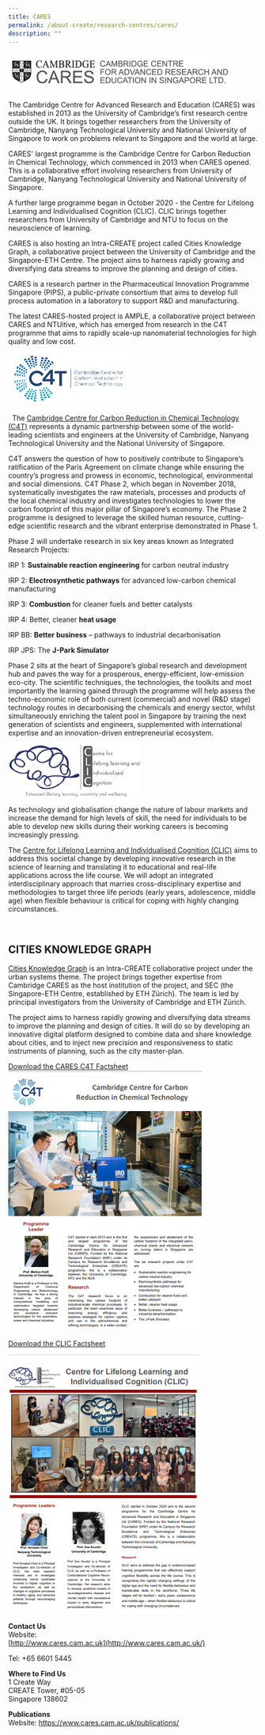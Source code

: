 ```yaml
---
title: CARES
permalink: /about-create/research-centres/cares/
description: ""
---
```


![](/images/1cares-450.png)

The Cambridge Centre for Advanced Research and Education (CARES) was established in 2013 as the University of Cambridge’s first research centre outside the UK. It brings together researchers from the University of Cambridge, Nanyang Technological University and National University of Singapore to work on problems relevant to Singapore and the world at large.  

CARES' largest programme is the Cambridge Centre for Carbon Reduction in Chemical Technology, which commenced in 2013 when CARES opened. This is a collaborative effort involving researchers from University of Cambridge, Nanyang Technological University and National University of Singapore.

A further large programme began in October 2020 - the Centre for Lifelong Learning and Individualised Cognition (CLIC). CLIC brings together researchers from University of Cambridge and NTU to focus on the neuroscience of learning.

CARES is also hosting an Intra-CREATE project called Cities Knowledge Graph, a collaborative project between the University of Cambridge and the Singapore-ETH Centre. The project aims to harness rapidly growing and diversifying data streams to improve the planning and design of cities. 

CARES is a research partner in the Pharmaceutical Innovation Programme Singapore (PIPS), a public-private consortium that aims to develop full process automation in a laboratory to support R&D and manufacturing. 

The latest CARES-hosted project is AMPLE, a collaborative project between CARES and NTUitive, which has emerged from research in the C4T programme that aims to rapidly scale-up nanomaterial technologies for high quality and low cost.  

 ![](/images/2c4t_logo-02d1d2697513174ec0b8197ee7d66ef53d.png)

 
The [Cambridge Centre for Carbon Reduction in Chemical Technology (C4T)](https://www.cares.cam.ac.uk/research/c4t-project/) represents a dynamic partnership between some of the world-leading scientists and engineers at the University of Cambridge, Nanyang Technological University and the National University of Singapore.

C4T answers the question of how to positively contribute to Singapore’s ratification of the Paris Agreement on climate change while ensuring the country’s progress and prowess in economic, technological, environmental and social dimensions. C4T Phase 2, which began in November 2018, systematically investigates the raw materials, processes and products of the local chemical industry and investigates technologies to lower the carbon footprint of this major pillar of Singapore’s economy. The Phase 2 programme is designed to leverage the skilled human resource, cutting-edge scientific research and the vibrant enterprise demonstrated in Phase 1.

Phase 2 will undertake research in six key areas known as Integrated Research Projects:

IRP 1: **Sustainable reaction engineering** for carbon neutral industry

IRP 2: **Electrosynthetic pathways** for advanced low-carbon chemical manufacturing

IRP 3: **Combustion** for cleaner fuels and better catalysts

IRP 4: Better, cleaner **heat usage**

IRP BB: **Better business** – pathways to industrial decarbonisation

IRP JPS: The **J-Park Simulator**

Phase 2 sits at the heart of Singapore’s global research and development hub and paves the way for a prosperous, energy-efficient, low-emission eco-city. The scientific techniques, the technologies, the toolkits and most importantly the learning gained through the programme will help assess the techno-economic role of both current (commercial) and novel (R&D stage) technology routes in decarbonising the chemicals and energy sector, whilst simultaneously enriching the talent pool in Singapore by training the next generation of scientists and engineers, supplemented with international expertise and an innovation-driven entrepreneurial ecosystem.  
  
  
![](/images/3smaller-clic-logo.png)

As technology and globalisation change the nature of labour markets and increase the demand for high levels of skill, the need for individuals to be able to develop new skills during their working careers is becoming increasingly pressing.  
  
The [Centre for Lifelong Learning and Individualised Cognition (CLIC)](https://www.cares.cam.ac.uk/research/clic/) aims to address this societal change by developing innovative research in the science of learning and translating it to educational and real-life applications across the life course. We will adopt an integrated interdisciplinary approach that marries cross-disciplinary expertise and methodologies to target three life periods (early years, adolescence, middle age) when flexible behaviour is critical for coping with highly changing circumstances.  
  
 
 
CITIES KNOWLEDGE GRAPH
----------------------

[Cities Knowledge Graph](https://www.cares.cam.ac.uk/research/cities/) is an Intra-CREATE collaborative project under the urban systems theme. The project brings together expertise from Cambridge CARES as the host institution of the project, and SEC (the Singapore-ETH Centre, established by ETH Zürich). The team is led by principal investigators from the University of Cambridge and ETH Zürich.

The project aims to harness rapidly growing and diversifying data streams to improve the planning and design of cities. It will do so by developing an innovative digital platform designed to combine data and share knowledge about cities, and to inject new precision and responsiveness to static instruments of planning, such as the city master-plan.


[Download the CARES C4T Factsheet](/files/1c4t-fact-sheet.pdf)
![](/images/Screenshot%202023-03-28%20142826.png)


[Download the CLIC Factsheet](/files/2clic-fact-sheet.pdf)

![](/images/Screenshot%202023-03-28%20142948.png)


**Contact Us**  
Website:  
[http://www.cares.cam.ac.uk](http://www.cares.cam.ac.uk/)

Tel: +65 6601 5445

**Where to Find Us**  
1 Create Way  
CREATE Tower, #05-05  
Singapore 138602

**Publications**  
Website:
https://www.cares.cam.ac.uk/publications/